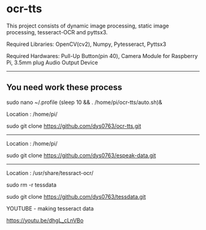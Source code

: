 # ocr-tts

This project consists of dynamic image processing, static image processing, tesseract-OCR and pyttsx3.

Required Libraries: OpenCV(cv2), Numpy, Pytesseract, Pyttsx3

Required Hardwares: Pull-Up Button(pin 40), Camera Module for Raspberry Pi, 3.5mm plug Audio Output Device


----------------
You need work these process
------------------

sudo nano ~/.profile
(sleep 10 && . /home/pi/ocr-tts/auto.sh)&


Location : /home/pi/

sudo git clone https://github.com/dys0763/ocr-tts.git

--------------------------------

Location : /home/pi/

sudo git clone https://github.com/dys0763/espeak-data.git

--------------------------------

Location : /usr/share/tessract-ocr/

sudo rm -r tessdata

sudo git clone https://github.com/dys0763/tessdata.git

YOUTUBE - making tesseract data

https://youtu.be/dhgL_cLnVBo
